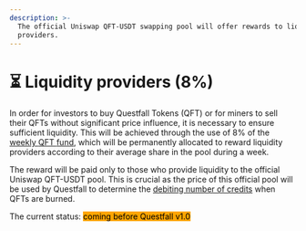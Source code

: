 ```yaml
---
description: >-
  The official Uniswap QFT-USDT swapping pool will offer rewards to liquidity
  providers.
---
```


# ⏳ Liquidity providers (8%)

In order for investors to buy Questfall Tokens (QFT) or for miners to sell their QFTs without significant price influence, it is necessary to ensure sufficient liquidity. This will be achieved through the use of 8% of the [weekly ](../tokenomics/questfall-tokens-qft.md)[QFT ](../tokenomics/questfall-tokens-qft.md)[fund](../tokenomics/questfall-tokens-qft.md), which will be permanently allocated to reward liquidity providers according to their average share in the pool during a week.

The reward will be paid only to those who provide liquidity to the official Uniswap QFT-USDT pool. This is crucial as the price of this official pool will be used by Questfall to determine the [debiting number of credits](../tokenomics/credits-off-chain.md) when QFTs are burned.



The current status: <mark style="background-color:orange;">coming before Questfall v1.0</mark>&#x20;
